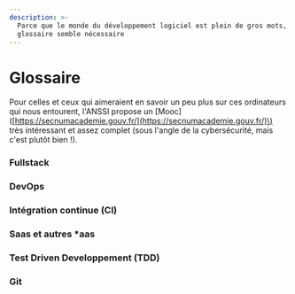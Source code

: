 ```yaml
---
description: >-
  Parce que le monde du développement logiciel est plein de gros mots, un petit
  glossaire semble nécessaire
---
```


# Glossaire

Pour celles et ceux qui aimeraient en savoir un peu plus sur ces ordinateurs qui nous entourent, l'ANSSI propose un \[Mooc\]\([https://secnumacademie.gouv.fr/](https://secnumacademie.gouv.fr/)\) très intéressant et assez complet \(sous l'angle de la cybersécurité, mais c'est plutôt bien !\). 

### Fullstack

### DevOps

### Intégration continue \(CI\)

### Saas et autres \*aas

### Test Driven Developpement \(TDD\)

### Git







